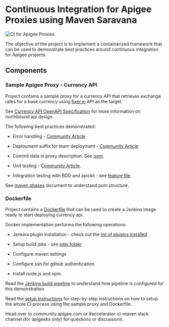 # Continuous Integration for Apigee Proxies using Maven Saravana

![CI for Apigee Proxies](docs/images/apigee-ci.png)

The objective of the project is to implement a containarized framework that can
be used to demonstrate best practices around continuous integration for Apigee
projects.

## Components

### Sample Apigee Proxy - Currency API

Project contains a sample proxy for a currency API that retrieves exchange rates
for a base currency using [fixer.io](http://fixer.io) API as the target.

See [Currency API OpenAPI Specification](./docs/currency-v1.yaml) for more
information on northbound api design.

The following best practices demonstrated:

*   Error handling - [Community
    Article](https://community.apigee.com/content/kbentry/23724/an-error-handling-pattern-for-apigee-proxies.html)

*   Deployment suffix for team deployment - [Community
    Article](https://community.apigee.com/content/kbentry/26716/api-proxy-team-development-with-maven.html)

*   Commit data in proxy description. See [pom](./currency-v1/pom.xml#L171).

*   Unit testing - [Community
    Article](https://community.apigee.com/articles/3964/unit-testing-javascript-code-with-mocha-sinon-and.html).

*   Integration testing with BDD and apickli - see [feature
    file](./currency-v1/test/integration/features/rates.feature).

See [maven phases](./docs/maven-phases.md) document to understand pom structure.

### Dockerfile

Project contains a [Dockerfile](./docker/Dockerfile) that can be used to create
a Jenkins image ready to start deploying currency api.

Docker implementation performs the following operations:

*   Jenkins plugin installation - check out the [list of plugins
    installed](./docker/jenkins/plugins)

*   Setup build jobs - see [jobs folder](./docker/jenkins/jobs)

*   Configure maven settings

*   Configure ssh for github authentication

*   Install node.js and npm

Read the [Jenkins build pipeline](./docs/jenkins-pipeline.md) to understand how
pipeline is configured for this demonstration.

Read the [setup instructions](./docs/setup.md) for step-by-step instructions on
how to setup the whole CI process using the sample proxy and Dockerfile.

Head over to community.apigee.com or #accelerator-ci-maven slack channel (for
apigeeks only) for questions or discussions.

